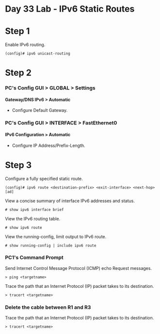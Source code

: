 # Day 33 Lab - IPv6 Static Routes

# Step 1

Enable IPv6 routing.

```
(config)# ipv6 unicast-routing
```

# Step 2

### PC's Config GUI > GLOBAL > Settings

#### Gateway/DNS IPv6 > Automatic

- Configure Default Gateway.

### PC's Config GUI > INTERFACE > FastEthernet0

#### IPv6 Configuration > Automatic

- Configure IP Address/Prefix-Length.

# Step 3

Configure a fully specified static route.

```
(config)# ipv6 route <destination-prefix> <exit-interface> <next-hop> [ad]
```

View a concise summary of interface IPv6 addresses and status.

```
# show ipv6 interface brief
```

View the IPv6 routing table.

```
# show ipv6 route
```

View the running-config, limit output to IPv6 route.

```
# show running-config | include ipv6 route
```

### PC1's Command Prompt

Send Internet Control Message Protocol (ICMP) echo Request messages.

```
> ping <targetname>
```

Trace the path that an Internet Protocol (IP) packet takes to its destination.

```
> tracert <targetname>
```

### Delete the cable between R1 and R3

Trace the path that an Internet Protocol (IP) packet takes to its destination.

```
> tracert <targetname>
```
